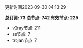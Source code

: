 更新时间2023-09-30 04:13:29

**总订阅: 73**
**总节点: 742**
**有效节点: 225**
- v2ray节点: 211
- ss节点: 7
- trojan节点: 7
